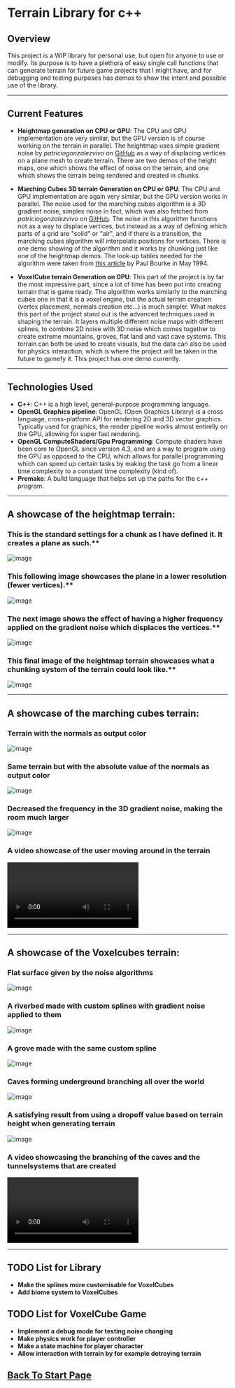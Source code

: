 
# Terrain Library for c++

## Overview
This project is a WIP library for personal use, but open for anyone to use or modify. Its purpose is to have a plethora of easy single call functions that can generate terrain for future game projects that I might have, and for debugging and testing purposes has demos to show the intent and possible use of the library.
****
## Current Features
- **Heightmap generation on CPU or GPU**: The CPU and GPU implementation are very similar, but the GPU version is of course working on the terrain in parallel. The heightmap uses simple gradient noise by
*patriciogonzalezvivo* on [GitHub](https://gist.github.com/patriciogonzalezvivo/670c22f3966e662d2f83) as a way of displacing vertices on a plane mesh to create terrain. There are two demos of the height maps, one which shows the effect of noise on the terrain, and one which shows the terrain being rendered and created in chunks.

- **Marching Cubes 3D terrain Generation on CPU or GPU**: The CPU and GPU implementation are again very similar, but the GPU version works in parallel. The noise used for the marching cubes algorithm is a 3D gradient noise, simplex noise in fact, which was also fetched from *patriciogonzalezvivo* on [GitHub](https://gist.github.com/patriciogonzalezvivo/670c22f3966e662d2f83). The noise in this algorithm functions not as a way to displace vertices, but instead as a way of defining which parts of a grid are "solid" or "air", and if there is a transition, the marching cubes algorithm will interpolate positions for vertices. There is one demo showing of the algorithm and it works by chunking just like one of the heightmap demos. The look-up tables needed for the algorithm were taken from [this article](https://paulbourke.net/geometry/polygonise/) by Paul Bourke in May 1994. 

- **VoxelCube terrain Generation on GPU**: This part of the project is by far the most impressive part, since a lot of time has been put into creating terrain that is game ready. The algorithm works similarly to the marching cubes one in that it is a voxel engine, but the actual terrain creation (vertex placement, normals creation etc...) is much simpler. What makes this part of the project stand out is the advanced techniques used in shaping the terrain. It layers multiple different noise maps with different splines, to combine 2D noise with 3D noise which comes together to create extreme mountains, groves, flat land and vast cave systems. This terrain can both be used to create visuals, but the data can also be used for physics interaction, which is where the project will be taken in the future to gamefy it. This project has one demo currently.
****
## Technologies Used
- **C++**: C++ is a high level, general-purpose programming language.
- **OpenGL Graphics pipeline**: OpenGL (Open Graphics Library) is a cross language, cross-platform API for rendering 2D and 3D vector graphics. Typically used for graphics, the render pipeline works almost entirelly on the GPU, allowing for super fast rendering.
- **OpenGL ComputeShaders/Gpu Programming**: Compute shaders have been core to OpenGL since version 4.3, and are a way to program using the GPU as opposed to the CPU, which allows for parallel programming which can speed up certain tasks by making the task go from a linear time complexity to a constant time complexity (kind of).
- **Premake**: A build language that helps set up the paths for the c++ program. 
****
## A showcase of the heightmap terrain:
### This is the standard settings for a chunk as I have defined it. It creates a plane as such.**
![image](../../images/TerrainLib/heightSetting1.png)
### This following image showcases the plane in a lower resolution (fewer vertices).**
![image](../../images/TerrainLib/heightDetail.png)
### The next image shows the effect of having a higher frequency applied on the gradient noise which displaces the vertices.**
![image](../../images/TerrainLib/heightFreq.png)
### This final image of the heightmap terrain showcases what a chunking system of the terrain could look like.**
![image](../../images/TerrainLib/heightChunks.png)
****
## A showcase of the marching cubes terrain:

### Terrain with the normals as output color
![image](../../images/TerrainLib/normals.png)
### Same terrain but with the absolute value of the normals as output color
![image](../../images/TerrainLib/absnormals.png)
### Decreased the frequency in the 3D gradient noise, making the room much larger
![image](../../images/TerrainLib/scale.png)
### A video showcase of the user moving around in the terrain
<video src="../../images/TerrainLib/mcubes2.webm"></video>
****

## A showcase of the Voxelcubes terrain:

### Flat surface given by the noise algorithms
![image](../../images/TerrainLib/voxelcube.png)

### A riverbed made with custom splines with gradient noise applied to them
![image](../../images/TerrainLib/river.png)
### A grove made with the same custom spline
![image](../../images/TerrainLib/grove.png)
### Caves forming underground branching all over the world
![image](../../images/TerrainLib/mountains.png)
### A satisfying result from using a dropoff value based on terrain height when generating terrain
![image](../../images/TerrainLib/VoxelCubeCool.png)

### A video showcasing the branching of the caves and the tunnelsystems that are created
<video src="../../images/TerrainLib/VoxelCubes2.webm"></video>
****

## TODO List for Library
- **Make the splines more customisable for VoxelCubes**
- **Add biome system to VoxelCubes** 

## TODO List for VoxelCube Game
- **Implement a debug mode for testing noise changing**
- **Make physics work for player controller**
- **Make a state machine for player character**
- **Allow interaction with terrain by for example detroying terrain**

## [Back To Start Page](/)


